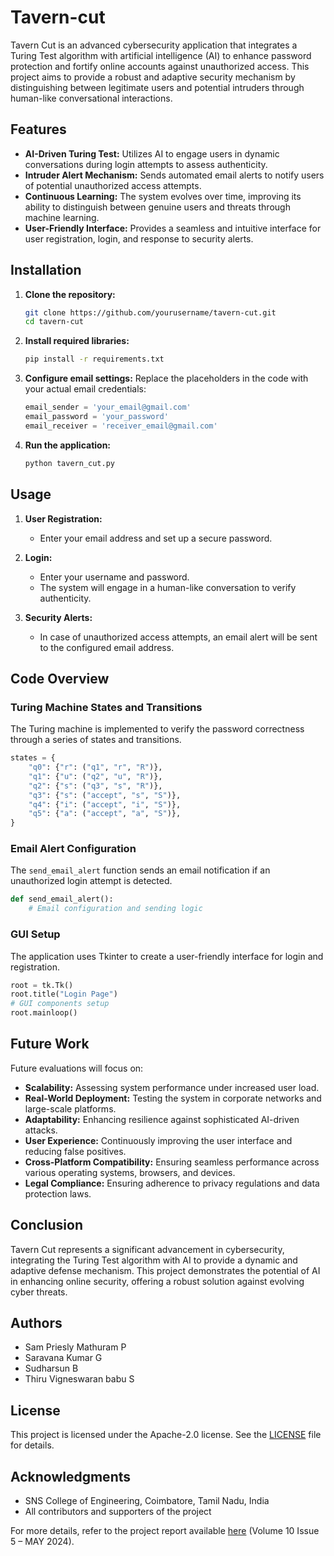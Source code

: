 # Tavern-cut

Tavern Cut is an advanced cybersecurity application that integrates a Turing Test algorithm with artificial intelligence (AI) to enhance password protection and fortify online accounts against unauthorized access. This project aims to provide a robust and adaptive security mechanism by distinguishing between legitimate users and potential intruders through human-like conversational interactions.

## Features

- **AI-Driven Turing Test:** Utilizes AI to engage users in dynamic conversations during login attempts to assess authenticity.
- **Intruder Alert Mechanism:** Sends automated email alerts to notify users of potential unauthorized access attempts.
- **Continuous Learning:** The system evolves over time, improving its ability to distinguish between genuine users and threats through machine learning.
- **User-Friendly Interface:** Provides a seamless and intuitive interface for user registration, login, and response to security alerts.

## Installation

1. **Clone the repository:**
   ```sh
   git clone https://github.com/yourusername/tavern-cut.git
   cd tavern-cut
   ```

2. **Install required libraries:**
   ```sh
   pip install -r requirements.txt
   ```

3. **Configure email settings:**
   Replace the placeholders in the code with your actual email credentials:
   ```python
   email_sender = 'your_email@gmail.com'
   email_password = 'your_password'
   email_receiver = 'receiver_email@gmail.com'
   ```

4. **Run the application:**
   ```sh
   python tavern_cut.py
   ```

## Usage

1. **User Registration:**
   - Enter your email address and set up a secure password.

2. **Login:**
   - Enter your username and password.
   - The system will engage in a human-like conversation to verify authenticity.

3. **Security Alerts:**
   - In case of unauthorized access attempts, an email alert will be sent to the configured email address.

## Code Overview

### Turing Machine States and Transitions

The Turing machine is implemented to verify the password correctness through a series of states and transitions.

```python
states = {
    "q0": {"r": ("q1", "r", "R")},
    "q1": {"u": ("q2", "u", "R")},
    "q2": {"s": ("q3", "s", "R")},
    "q3": {"s": ("accept", "s", "S")},
    "q4": {"i": ("accept", "i", "S")},
    "q5": {"a": ("accept", "a", "S")},
}
```

### Email Alert Configuration

The `send_email_alert` function sends an email notification if an unauthorized login attempt is detected.

```python
def send_email_alert():
    # Email configuration and sending logic
```

### GUI Setup

The application uses Tkinter to create a user-friendly interface for login and registration.

```python
root = tk.Tk()
root.title("Login Page")
# GUI components setup
root.mainloop()
```

## Future Work

Future evaluations will focus on:

- **Scalability:** Assessing system performance under increased user load.
- **Real-World Deployment:** Testing the system in corporate networks and large-scale platforms.
- **Adaptability:** Enhancing resilience against sophisticated AI-driven attacks.
- **User Experience:** Continuously improving the user interface and reducing false positives.
- **Cross-Platform Compatibility:** Ensuring seamless performance across various operating systems, browsers, and devices.
- **Legal Compliance:** Ensuring adherence to privacy regulations and data protection laws.

## Conclusion

Tavern Cut represents a significant advancement in cybersecurity, integrating the Turing Test algorithm with AI to provide a dynamic and adaptive defense mechanism. This project demonstrates the potential of AI in enhancing online security, offering a robust solution against evolving cyber threats.

## Authors

- Sam Priesly Mathuram P
- Saravana Kumar G
- Sudharsun B
- Thiru Vigneswaran babu S

## License

This project is licensed under the Apache-2.0 license. See the [LICENSE](LICENSE) file for details.

## Acknowledgments

- SNS College of Engineering, Coimbatore, Tamil Nadu, India
- All contributors and supporters of the project

For more details, refer to the project report available [here](https://www.ijsart.com) (Volume 10 Issue 5 – MAY 2024).
